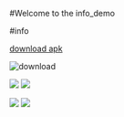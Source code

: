 #Welcome to the info_demo


        
#info

[download  apk](http://fir.im/8juq)

![download](https://github.com/tengbinlive/info_demo/blob/master/image/download.png)


![](https://github.com/tengbinlive/info_demo/blob/master/investment/image/device-2016-04-25-105152.gif)                       ![](https://github.com/tengbinlive/info_demo/blob/master/investment/image/device-2016-04-25-105245.gif)

![](https://github.com/tengbinlive/info_demo/blob/master/investment/image/device-2016-04-25-105322.gif)                      ![](https://github.com/tengbinlive/info_demo/blob/master/investment/image/device-2016-04-25-105443.gif)

